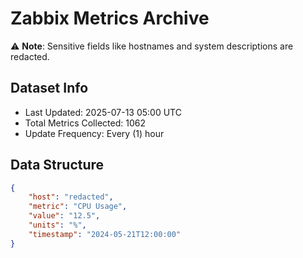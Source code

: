 # Zabbix Metrics Archive

⚠️ **Note**: Sensitive fields like hostnames and system descriptions are redacted.

## Dataset Info
- Last Updated: 2025-07-13 05:00 UTC
- Total Metrics Collected: 1062
- Update Frequency: Every (1) hour

## Data Structure
```json
{
    "host": "redacted",
    "metric": "CPU Usage",
    "value": "12.5",
    "units": "%",
    "timestamp": "2024-05-21T12:00:00"
}
```
